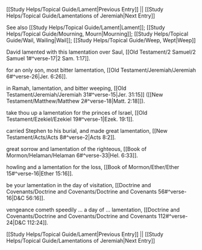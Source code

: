 [[Study Helps/Topical Guide/Lament|Previous Entry]]  ||  [[Study Helps/Topical Guide/Lamentations of Jeremiah|Next Entry]]

 See also [[Study Helps/Topical Guide/Lament|Lament]]; [[Study Helps/Topical Guide/Mourning, Mourn|Mourning]]; [[Study Helps/Topical Guide/Wail, Wailing|Wail]]; [[Study Helps/Topical Guide/Weep, Wept|Weep]]

 David lamented with this lamentation over Saul, [[Old Testament/2 Samuel/2 Samuel 1#^verse-17|2 Sam. 1:17]].

 for an only son, most bitter lamentation, [[Old Testament/Jeremiah/Jeremiah 6#^verse-26|Jer. 6:26]].

 in Ramah, lamentation, and bitter weeping, [[Old Testament/Jeremiah/Jeremiah 31#^verse-15|Jer. 31:15]] ([[New Testament/Matthew/Matthew 2#^verse-18|Matt. 2:18]]).

 take thou up a lamentation for the princes of Israel, [[Old Testament/Ezekiel/Ezekiel 19#^verse-1|Ezek. 19:1]].

 carried Stephen to his burial, and made great lamentation, [[New Testament/Acts/Acts 8#^verse-2|Acts 8:2]].

 great sorrow and lamentation of the righteous, [[Book of Mormon/Helaman/Helaman 6#^verse-33|Hel. 6:33]].

 howling and a lamentation for the loss, [[Book of Mormon/Ether/Ether 15#^verse-16|Ether 15:16]].

 be your lamentation in the day of visitation, [[Doctrine and Covenants/Doctrine and Covenants/Doctrine and Covenants 56#^verse-16|D&C 56:16]].

 vengeance cometh speedily ... a day of ... lamentation, [[Doctrine and Covenants/Doctrine and Covenants/Doctrine and Covenants 112#^verse-24|D&C 112:24]].

[[Study Helps/Topical Guide/Lament|Previous Entry]]  ||  [[Study Helps/Topical Guide/Lamentations of Jeremiah|Next Entry]]